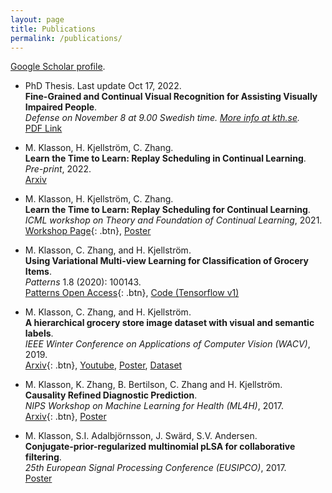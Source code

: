 ```yaml
---
layout: page
title: Publications
permalink: /publications/
---
```

[Google Scholar profile](https://scholar.google.es/citations?user=H9VHxP4AAAAJ&hl=en). 

* PhD Thesis. Last update Oct 17, 2022.<br>
**Fine-Grained and Continual Visual Recognition for Assisting Visually Impaired People**.<br>
*Defense on November 8 at 9.00 Swedish time. [More info at kth.se](https://www.kth.se/en/om/mot/kalender/fine-grained-and-continual-visual-recognition-for-assisting-visually-impaired-people-1.1199637?date=2022-11-08&orgdate=2022-11-08&length=1&orglength=1).*<br>
[PDF Link](https://marcusklasson.github.io/files/phdthesis_MarcusKlasson.pdf)

* M. Klasson, H. Kjellström,  C. Zhang.<br>
**Learn the Time to Learn: Replay Scheduling in Continual Learning**.<br>
*Pre-print*, 2022.<br>
[Arxiv](https://arxiv.org/abs/2209.08660)

* M. Klasson, H. Kjellström,  C. Zhang.<br>
**Learn the Time to Learn: Replay Scheduling for Continual Learning**.<br>
*ICML workshop on Theory and Foundation of Continual Learning*, 2021.<br>
[Workshop Page](https://sites.google.com/view/cl-theory-icml2021/accepted-papers){: .btn}, 
[Poster](https://marcusklasson.github.io/files/poster_icml_clworkshop2021.pdf)

* M. Klasson,  C. Zhang, and H. Kjellström.<br>
**Using Variational Multi-view Learning for Classification of Grocery Items**.<br>
*Patterns* 1.8 (2020): 100143.<br>
[Patterns Open Access](https://doi.org/10.1016/j.patter.2020.100143){: .btn},
[Code (Tensorflow v1)](https://github.com/marcusklasson/vcca_grocerystore)

* M. Klasson, C. Zhang, and H. Kjellström.<br>
**A hierarchical grocery store image dataset with visual and semantic labels**.<br>
*IEEE Winter Conference on Applications of Computer Vision (WACV)*, 2019.<br>
[Arxiv](https://arxiv.org/abs/1901.00711){: .btn}, 
[Youtube](https://www.youtube.com/watch?v=aTCK0OWil-A), 
[Poster](https://marcusklasson.github.io/files/poster_wacv2019.pdf),
[Dataset](https://github.com/marcusklasson/GroceryStoreDataset)

* M. Klasson, K. Zhang, B. Bertilson, C. Zhang and H. Kjellström.<br>
**Causality Refined Diagnostic Prediction**.<br>
*NIPS Workshop on Machine Learning for Health (ML4H)*, 2017.<br>
[Arxiv](https://arxiv.org/abs/1711.10915){: .btn},
[Poster](https://marcusklasson.github.io/files/poster_ml4h2017.pdf)

* M. Klasson, S.I. Adalbjörnsson, J. Swärd, S.V. Andersen.<br>
**Conjugate-prior-regularized multinomial pLSA for collaborative filtering**.<br>
*25th European Signal Processing Conference (EUSIPCO)*, 2017.<br>
[Poster](https://marcusklasson.github.io/files/poster_eusipco2017.pdf)

